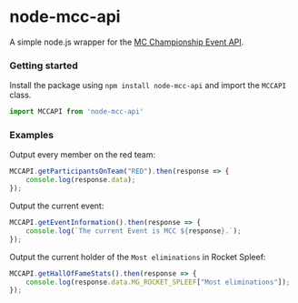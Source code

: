 # node-mcc-api
A simple node.js wrapper for the [MC Championship Event API](https://github.com/Noxcrew/mcchampionship-api).

### Getting started
Install the package using ``npm install node-mcc-api`` and import the ``MCCAPI`` class.
```javascript
import MCCAPI from 'node-mcc-api'
```

### Examples 

Output every member on the red team: 
```javascript
MCCAPI.getParticipantsOnTeam("RED").then(response => {
    console.log(response.data);
});
```
Output the current event: 
```javascript
MCCAPI.getEventInformation().then(response => {
    console.log(`The current Event is MCC ${response}.`);
});
```

Output the current holder of the ``Most eliminations`` in Rocket Spleef:
```javascript
MCCAPI.getHallOfFameStats().then(response => {
    console.log(response.data.MG_ROCKET_SPLEEF["Most eliminations"]);
});
```
